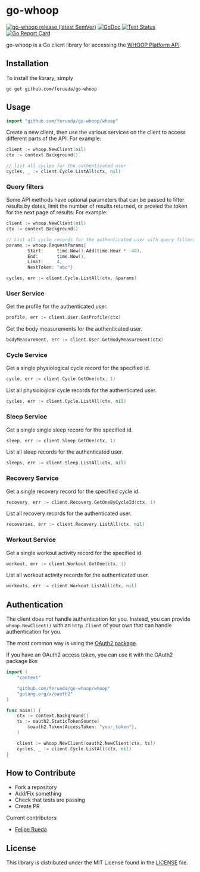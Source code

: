 go-whoop
=======

[![go-whoop release (latest SemVer)](https://img.shields.io/github/v/release/ferueda/go-whoop?sort=semver)](https://github.com/ferueda/go-whoop/releases)
[![GoDoc](https://godoc.org/github.com/ferueda/go-whoop?status.svg)](http://godoc.org/github.com/ferueda/go-whoop)
[![Test Status](https://github.com/ferueda/go-whoop/workflows/tests/badge.svg)](https://github.com/ferueda/go-whoop/actions?query=workflow%3Atests)
[![Go Report Card](https://goreportcard.com/badge/github.com/ferueda/go-whoop)](https://goreportcard.com/report/github.com/ferueda/go-whoop)

go-whoop is a Go client library for accessing the [WHOOP Platform API](https://developer.whoop.com/api).

## Installation

To install the library, simply

`go get github.com/ferueda/go-whoop`

## Usage
```go
import "github.com/ferueda/go-whoop/whoop"
```
Create a new client, then use the various services on the client to access different parts of the API. For example:
```go
client := whoop.NewClient(nil)
ctx := context.Background()

// list all cycles for the authenticated user
cycles, _ := client.Cycle.ListAll(ctx, nil)
```

### Query filters

Some API methods have optional parameters that can be passed to filter results by dates, limit the number of results returned, or provied the token for the next page of results. For example:

```go
client := whoop.NewClient(nil)
ctx := context.Background()

// List all cycle records for the authenticated user with query filters.
params := whoop.RequestParams{
		Start:     time.Now().Add(time.Hour * -48),
		End:       time.Now(),
		Limit:     4,
		NextToken: "abc"}

cycles, err := client.Cycle.ListAll(ctx, &params)
```

### User Service
Get the profile for the authenticated user.
```go
profile, err := client.User.GetProfile(ctx)
```
Get the body measurements for the authenticated user.
```go
bodyMeasurement, err := client.User.GetBodyMeasurement(ctx)
```

### Cycle Service
Get a single physiological cycle record for the specified id.
```go
cycle, err := client.Cycle.GetOne(ctx, 1)
```
List all physiological cycle records for the authenticated user.
```go
cycles, err := client.Cycle.ListAll(ctx, nil)
```

### Sleep Service
Get a single single sleep record for the specified id.
```go
sleep, err := client.Sleep.GetOne(ctx, 1)
```
List all sleep records for the authenticated user.
```go
sleeps, err := client.Sleep.ListAll(ctx, nil)
```

### Recovery Service
Get a single recovery record for the specified cycle id.
```go
recovery, err := client.Recovery.GetOneByCycleId(ctx, 1)
```
List all recovery records for the authenticated user.
```go
recoveries, err := client.Recovery.ListAll(ctx, nil)
```

### Workout Service
Get a single workout activity record for the specified id.
```go
workout, err := client.Workout.GetOne(ctx, 1)
```
List all workout activity records for the authenticated user.
```go
workouts, err := client.Workout.ListAll(ctx, nil)
```

## Authentication
The client does not handle authentication for you. Instead, you can provide `whoop.NewClient()` with an `http.Client` of your own that can handle authentication for you.

The most common way is using the [OAuth2 package](https://pkg.go.dev/golang.org/x/oauth2).

If you have an OAuth2 access token, you can use it with the OAuth2 package like:

```go
import (
    "context"

    "github.com/ferueda/go-whoop/whoop"
    "golang.org/x/oauth2"
)

func main() {
    ctx := context.Background()
    ts := oauth2.StaticTokenSource(
        &oauth2.Token{AccessToken: "your_token"},
    )

    client := whoop.NewClient(oauth2.NewClient(ctx, ts))
    cycles, _ := client.Cycle.ListAll(ctx, nil)
}
```

## How to Contribute

* Fork a repository
* Add/Fix something
* Check that tests are passing
* Create PR

Current contributors:

- [Felipe Rueda](https://github.com/ferueda)

## License ##

This library is distributed under the MIT License found in the [LICENSE](./LICENSE)
file.
